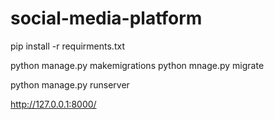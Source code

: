 # social-media-platform

pip install -r requirments.txt

python manage.py makemigrations
python mnage.py migrate

python manage.py runserver

http://127.0.0.1:8000/
